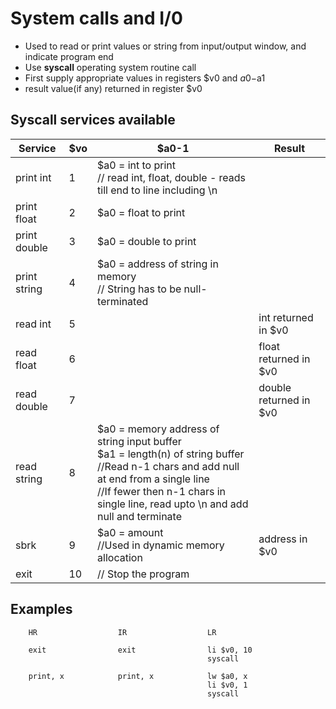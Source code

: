 # System calls and I/0

- Used to read or print values or string from input/output window, and indicate program end
- Use __syscall__ operating system routine call
- First supply appropriate values in registers $v0 and $a0-$a1
- result value(if any) returned in register $v0

## Syscall services available

<table>
    <thead>
        <th>Service</th>
        <th>$vo</th>
        <th>$a0-1</th>
        <th>Result</th>
    </thead>
    <tbody>
        <tr>
            <td>print int</td>
            <td>1</td>
            <td>$a0 = int to print <br>
            // read int, float, double - reads till end to line including \n</td>
            <td></td>
        </tr>
        <tr>
            <td>print float</td>
            <td>2</td>
            <td>$a0 = float to print</td>
            <td></td>
        </tr>
        <tr>
            <td>print double</td>
            <td>3</td>
            <td>$a0 = double  to print</td>
            <td></td>
        </tr>
        <tr>
            <td>print string</td>
            <td>4</td>
            <td>$a0 = address of string in memory <br>
            // String has to be null-terminated
            </td>
            <td></td>
        </tr>
        <tr>
            <td>read int</td>
            <td>5</td>
            <td></td>
            <td>int returned in $v0</td>
        </tr>
        <tr>
            <td>read float</td>
            <td>6</td>
            <td></td>
            <td>float returned in $v0</td>
        </tr>
        <tr>
            <td>read double</td>
            <td>7</td>
            <td></td>
            <td>double returned in $v0</td>
        </tr>
        <tr>
            <td>read string</td>
            <td>8</td>
            <td>
            $a0 = memory address of string input buffer <br>
            $a1 = length(n) of string buffer <br>
            //Read n-1 chars and add null at end from a single line <br>
            //If fewer then n-1 chars in single line, read upto \n and add null and terminate
            </td>
            <td></td>
        </tr>
        <tr>
            <td>sbrk</td>
            <td>9</td>
            <td>$a0 = amount <br>
            //Used in dynamic memory allocation</td>
            <td>address in $v0</td>
        </tr>
        <tr>
            <td>exit</td>
            <td>10</td>
            <td>// Stop the program</td>
            <td></td>
        </tr>
    </tbody>
</table>


## Examples

        HR                  IR                  LR

        exit                exit                li $v0, 10
                                                syscall

        print, x            print, x            lw $a0, x
                                                li $v0, 1
                                                syscall

